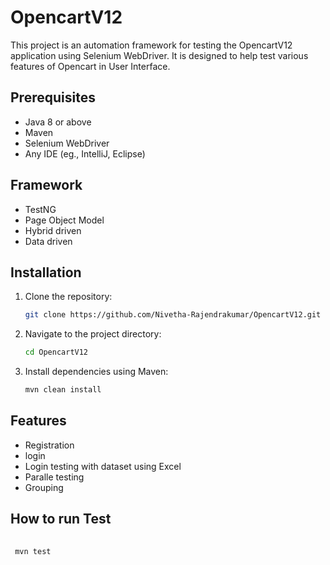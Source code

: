# OpencartV12

This project is an automation framework for testing the OpencartV12 application using Selenium WebDriver.
It is designed to help test various features of Opencart in User Interface.

## Prerequisites

- Java 8 or above
- Maven
- Selenium WebDriver
- Any IDE (eg., IntelliJ, Eclipse)

## Framework
- TestNG
- Page Object Model
- Hybrid driven
- Data driven

## Installation

1. Clone the repository:
   ```bash
   git clone https://github.com/Nivetha-Rajendrakumar/OpencartV12.git

2. Navigate to the project directory:

     ```bash
     cd OpencartV12

3. Install dependencies using Maven:

    ```bash
    mvn clean install

## Features

  - Registration
  - login
  - Login testing with dataset using Excel
  - Paralle testing
  - Grouping

## How to run Test

  ```bash
   
   mvn test

 
